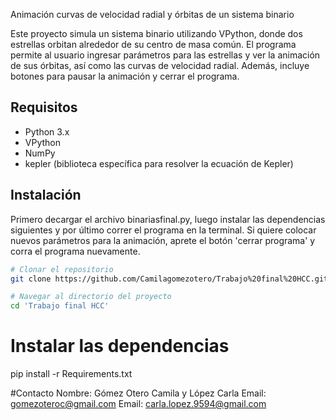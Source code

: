 Animación curvas de velocidad radial y órbitas de un sistema binario

Este proyecto simula un sistema binario utilizando VPython, donde dos estrellas 
 orbitan alrededor de su centro de masa común. 
El programa permite al usuario ingresar parámetros para las estrellas y ver la
 animación de sus órbitas, así como las curvas de velocidad radial. 
 Además, incluye botones para pausar la animación y cerrar el programa.

## Requisitos

- Python 3.x
- VPython
- NumPy
- kepler (biblioteca específica para resolver la ecuación de Kepler)

## Instalación

Primero decargar el archivo binariasfinal.py, luego instalar las dependencias siguientes
 y por último correr el programa en la terminal.
Si quiere colocar nuevos parámetros para la animación, aprete el botón 'cerrar programa'
 y corra el programa nuevamente.

```bash
# Clonar el repositorio
git clone https://github.com/Camilagomezotero/Trabajo%20final%20HCC.git
```
```bash
# Navegar al directorio del proyecto
cd 'Trabajo final HCC'
```

# Instalar las dependencias
pip install -r Requirements.txt

#Contacto
Nombre: Gómez Otero Camila y López Carla
Email: gomezoteroc@gmail.com 
Email: carla.lopez.9594@gmail.com